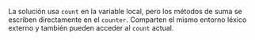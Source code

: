 
La solución usa `count` en la variable local, pero los métodos de suma se escriben directamente en el  `counter`.  Comparten el mismo entorno léxico externo y también pueden acceder al `count` actual.
